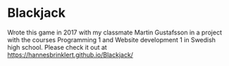 # Blackjack

Wrote this game in 2017 with my classmate Martin Gustafsson in a project with the courses Programming 1 and Website development 1 in Swedish high school. Please check it out at https://hannesbrinklert.github.io/Blackjack/
